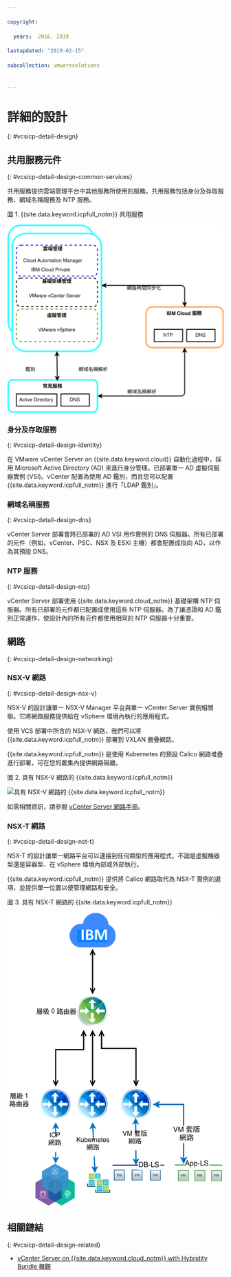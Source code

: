 ```yaml
---

copyright:

  years:  2016, 2019

lastupdated: "2019-02-15"

subcollection: vmwaresolutions


---
```


# 詳細的設計
{: #vcsicp-detail-design}

## 共用服務元件
{: #vcsicp-detail-design-common-services}

共用服務提供雲端管理平台中其他服務所使用的服務。共用服務包括身分及存取服務、網域名稱服務及 NTP 服務。

圖 1. {{site.data.keyword.icpfull_notm}} 共用服務

![{{site.data.keyword.icpfull_notm}} 共用服務](vcsicp-icp-commonservices.svg)

### 身分及存取服務
{: #vcsicp-detail-design-identity}

在 VMware vCenter Server on {{site.data.keyword.cloud}} 自動化過程中，採用 Microsoft Active Directory (AD) 來進行身分管理。已部署單一 AD 虛擬伺服器實例 (VSI)。vCenter 配置為使用 AD 鑑別，而且您可以配置 {{site.data.keyword.icpfull_notm}} 進行「LDAP 鑑別」。

###	網域名稱服務
{: #vcsicp-detail-design-dns}

vCenter Server 部署會將已部署的 AD VSI 用作實例的 DNS 伺服器。所有已部署的元件（例如，vCenter、PSC、NSX 及 ESXi 主機）都會配置成指向 AD，以作為其預設 DNS。

###	NTP 服務
{: #vcsicp-detail-design-ntp}

vCenter Server 部署使用 {{site.data.keyword.cloud_notm}} 基礎架構 NTP 伺服器。所有已部署的元件都已配置成使用這些 NTP 伺服器。為了讓憑證和 AD 鑑別正常運作，使設計內的所有元件都使用相同的 NTP 伺服器十分重要。

## 網路
{: #vcsicp-detail-design-networking}

### NSX-V 網路
{: #vcsicp-detail-design-nsx-v}

NSX-V 的設計讓單一 NSX-V Manager 平台與單一 vCenter Server 實例相關聯。它將網路服務提供給在 vSphere 環境內執行的應用程式。

使用 VCS 部署中所含的 NSX-V 網路，我們可以將 {{site.data.keyword.icpfull_notm}} 部署到 VXLAN 層疊網路。

{{site.data.keyword.icpfull_notm}} 是使用 Kubernetes 的預設 Calico 網路堆疊進行部署，可在您的叢集內提供網路隔離。

圖 2. 具有 NSX-V 網路的 {{site.data.keyword.icpfull_notm}}

![具有 NSX-V 網路的 {{site.data.keyword.icpfull_notm}}](vcsicp-nsxv-networking.svg)

如需相關資訊，請參閱 [vCenter Server 網路手冊](/docs/services/vmwaresolutions/archiref/vcsnsxt?topic=vmware-solutions-vcsnsxt-intro)。

### NSX-T 網路
{: #vcsicp-detail-design-nst-t}

NSX-T 的設計讓單一網路平台可以連接到任何類型的應用程式，不論是虛擬機器型還是容器型、在 vSphere 環境內部或外部執行。

{{site.data.keyword.icpfull_notm}} 提供將 Calico 網路取代為 NSX-T 實例的選項，並提供單一位置以便管理網路和安全。

圖 3. 具有 NSX-T 網路的 {{site.data.keyword.icpfull_notm}}

![具有 NSX-T 網路的 {{site.data.keyword.icpfull_notm}}](vcsicp-icp-nsxt-networking.svg)

## 相關鏈結
{: #vcsicp-detail-design-related}

* [vCenter Server on {{site.data.keyword.cloud_notm}} with Hybridity Bundle 概觀](/docs/services/vmwaresolutions/archiref/vcs?topic=vmware-solutions-vcs-hybridity-intro)
